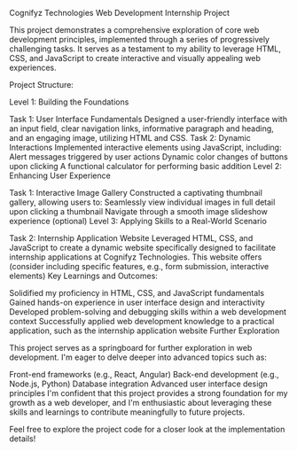 Cognifyz Technologies Web Development Internship Project

This project demonstrates a comprehensive exploration of core web development principles, implemented through a series of progressively challenging tasks. It serves as a testament to my ability to leverage HTML, CSS, and JavaScript to create interactive and visually appealing web experiences.

Project Structure:

Level 1: Building the Foundations

Task 1: User Interface Fundamentals
Designed a user-friendly interface with an input field, clear navigation links, informative paragraph and heading, and an engaging image, utilizing HTML and CSS.
Task 2: Dynamic Interactions
Implemented interactive elements using JavaScript, including:
Alert messages triggered by user actions
Dynamic color changes of buttons upon clicking
A functional calculator for performing basic addition
Level 2: Enhancing User Experience

Task 1: Interactive Image Gallery
Constructed a captivating thumbnail gallery, allowing users to:
Seamlessly view individual images in full detail upon clicking a thumbnail
Navigate through a smooth image slideshow experience (optional)
Level 3: Applying Skills to a Real-World Scenario

Task 2: Internship Application Website
Leveraged HTML, CSS, and JavaScript to create a dynamic website specifically designed to facilitate internship applications at Cognifyz Technologies. This website offers (consider including specific features, e.g., form submission, interactive elements)
Key Learnings and Outcomes:

Solidified my proficiency in HTML, CSS, and JavaScript fundamentals
Gained hands-on experience in user interface design and interactivity
Developed problem-solving and debugging skills within a web development context
Successfully applied web development knowledge to a practical application, such as the internship application website
Further Exploration

This project serves as a springboard for further exploration in web development. I'm eager to delve deeper into advanced topics such as:

Front-end frameworks (e.g., React, Angular)
Back-end development (e.g., Node.js, Python)
Database integration
Advanced user interface design principles
I'm confident that this project provides a strong foundation for my growth as a web developer, and I'm enthusiastic about leveraging these skills and learnings to contribute meaningfully to future projects.

Feel free to explore the project code for a closer look at the implementation details!
